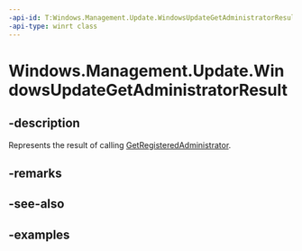 ```yaml
---
-api-id: T:Windows.Management.Update.WindowsUpdateGetAdministratorResult
-api-type: winrt class
---
```


# Windows.Management.Update.WindowsUpdateGetAdministratorResult

<!--
public sealed class WindowsUpdateGetAdministratorResult
-->


## -description

Represents the result of calling [GetRegisteredAdministrator](./windowsupdateadministrator_getregisteredadministrator_1823331721.md).

## -remarks

## -see-also

## -examples
